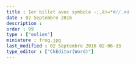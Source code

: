 ```yaml
---
title : 1er billet avec symbole -;,à)=*#//.md
date : 02 Septembre 2016
description : 
order : 99
type : ["eolien"]
miniature : frog.jpg
last_modified : 02 Septembre 2016 02-06-33
type_editor : ["CkEditor(Word)"]
---
```

